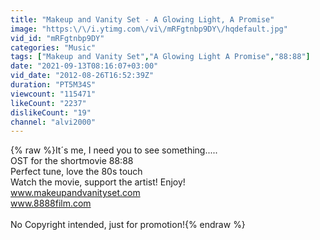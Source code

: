 ```yaml
---
title: "Makeup and Vanity Set - A Glowing Light, A Promise"
image: "https:\/\/i.ytimg.com\/vi\/mRFgtnbp9DY\/hqdefault.jpg"
vid_id: "mRFgtnbp9DY"
categories: "Music"
tags: ["Makeup and Vanity Set","A Glowing Light A Promise","88:88"]
date: "2021-09-13T08:16:07+03:00"
vid_date: "2012-08-26T16:52:39Z"
duration: "PT5M34S"
viewcount: "115471"
likeCount: "2237"
dislikeCount: "19"
channel: "alvi2000"
---
```

{% raw %}It´s me, I need you to see something.....<br />OST for the shortmovie 88:88<br />Perfect tune, love the 80s touch<br />Watch the movie, support the artist! Enjoy!<br />www.makeupandvanityset.com<br />www.8888film.com<br /><br />No Copyright intended, just for promotion!{% endraw %}

